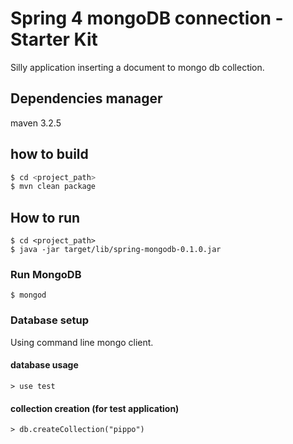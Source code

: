 # Spring 4 mongoDB connection  - Starter Kit

Silly application inserting a document to mongo db collection.

## Dependencies manager
maven 3.2.5

## how to build
```bash
$ cd <project_path>
$ mvn clean package
```

## How to run
```
$ cd <project_path>
$ java -jar target/lib/spring-mongodb-0.1.0.jar
```

### Run MongoDB
```
$ mongod
```

### Database setup
Using command line mongo client.

#### database usage
```
> use test
```

#### collection creation (for test application)
```
> db.createCollection("pippo")
```




